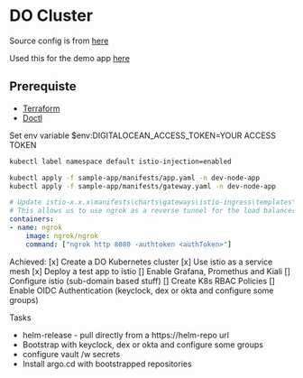 # DO Cluster

Source config is from [here](https://mohsensy.github.io/sysadmin/2021/04/09/install-istio-with-terraform.html)

Used this for the demo app [here](https://www.digitalocean.com/community/tutorials/how-to-install-and-use-istio-with-kubernetes)

## Prerequiste 
- [Terraform](https://www.terraform.io/downloads)
- [Doctl](https://docs.digitalocean.com/reference/doctl/how-to/install/) 

Set env variable 
$env:DIGITALOCEAN_ACCESS_TOKEN=YOUR ACCESS TOKEN 

```bash
kubectl label namespace default istio-injection=enabled

kubectl apply -f sample-app/manifests/app.yaml -n dev-node-app
kubectl apply -f sample-app/manifests/gateway.yaml -n dev-node-app


```

```yaml
# Update istio-x.x.x\manifests\charts\gateways\istio-ingress\templates\deployment.yaml
# This allows us to use ngrok as a reverse tunnel for the load balancer (as the cluster is short lived)
containers:
- name: ngrok
    image: ngrok/ngrok
    command: ["ngrok http 8080 -authtoken <authToken>"]
```

Achieved:
[x] Create a DO Kubernetes cluster 
[x] Use istio as a service mesh 
[x] Deploy a test app to istio 
[] Enable Grafana, Promethus and Kiali
[] Configure istio (sub-domain based stuff)
[] Create K8s RBAC Policies
[] Enable OIDC Authentication (keyclock, dex or okta and configure some groups)

Tasks 

- helm-release - pull directly from a https://helm-repo url 
- Bootstrap with keyclock, dex or okta and configure some groups
- configure vault /w secrets 
- Install argo.cd with bootstrapped repositories 